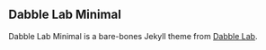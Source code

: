 Dabble Lab Minimal
---

Dabble Lab Minimal is a bare-bones Jekyll theme from [Dabble Lab](http://dabblelab.com).